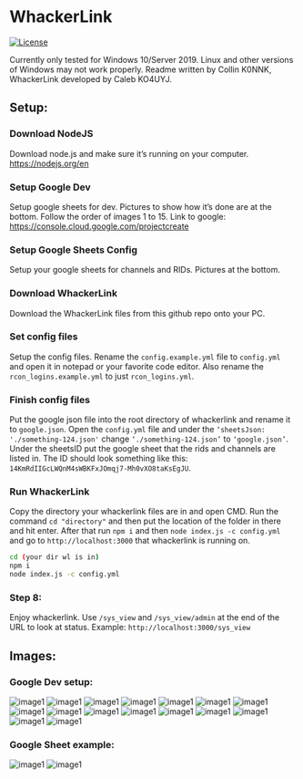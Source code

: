 # WhackerLink

[![License](https://img.shields.io/badge/License-GPLv3-blue?style=for-the-badge)](https://www.gnu.org/licenses/gpl-3.0)

Currently only tested for Windows 10/Server 2019. Linux and other versions of Windows may not work properly. Readme written by Collin K0NNK, WhackerLink developed by Caleb KO4UYJ.

## Setup:

### Download NodeJS

Download node.js and make sure it’s running on your computer. https://nodejs.org/en

### Setup Google Dev

Setup google sheets for dev. Pictures to show how it’s done are at the bottom. Follow the order of images 1 to 15. Link to google: https://console.cloud.google.com/projectcreate

### Setup Google Sheets Config

Setup your google sheets for channels and RIDs. Pictures at the bottom.

### Download WhackerLink

Download the WhackerLink files from this github repo onto your PC.

### Set config files

Setup the config files. Rename the `config.example.yml` file to `config.yml` and open it in notepad or your favorite code editor. Also rename the `rcon_logins.example.yml` to just `rcon_logins.yml`.

### Finish config files

Put the google json file into the root directory of whackerlink and rename it to `google.json`. Open the `config.yml` file and under the `‘sheetsJson: './something-124.json'` change `‘./something-124.json’` to `‘google.json’`. Under the sheetsID put the google sheet that the rids and channels are listed in. The ID should look something like this: `14KmRdIIGcLWQnM4sWBKFxJOmqj7-Mh0vXO8taKsEgJU`.

### Run WhackerLink

Copy the directory your whackerlink files are in and open CMD. Run the command `cd "directory"` and then put the location of the folder in there and hit enter. After that run `npm i` and then `node index.js -c config.yml` and go to `http://localhost:3000` that whackerlink is running on.

```bash
cd (your dir wl is in)
npm i
node index.js -c config.yml
```

### Step 8:

Enjoy whackerlink. Use `/sys_view` and `/sys_view/admin` at the end of the URL to look at status. Example: `http://localhost:3000/sys_view`

## Images:

### Google Dev setup:

![image1](https://media.discordapp.net/attachments/1146051497285652560/1146198712079630396/1.jpg)
![image1](https://media.discordapp.net/attachments/1146051497285652560/1146198707600117860/2.jpg)
![image1](https://media.discordapp.net/attachments/1146051497285652560/1146198708040515704/3.jpg)
![image1](https://media.discordapp.net/attachments/1146051497285652560/1146198708506067094/4.jpg)
![image1](https://media.discordapp.net/attachments/1146051497285652560/1146198708887769188/5.jpg)
![image1](https://media.discordapp.net/attachments/1146051497285652560/1146198709617573998/6.jpg)
![image1](https://media.discordapp.net/attachments/1146051497285652560/1146198710024405064/7.jpg)
![image1](https://media.discordapp.net/attachments/1146051497285652560/1146198710401908857/8.jpg)
![image1](https://media.discordapp.net/attachments/1146051497285652560/1146198710909411468/9.jpg)
![image1](https://media.discordapp.net/attachments/1146051497285652560/1146198711421128825/10.jpg)
![image1](https://media.discordapp.net/attachments/1146051497285652560/1146198723429408890/11.jpg)
![image1](https://media.discordapp.net/attachments/1146051497285652560/1146198723869814784/12.jpg)
![image1](https://media.discordapp.net/attachments/1146051497285652560/1146198724264071178/13.jpg)
![image1](https://media.discordapp.net/attachments/1146051497285652560/1146198724628983928/14.jpg)
![image1](https://media.discordapp.net/attachments/1146051497285652560/1146198725014851736/15.jpg)
![image1](https://media.discordapp.net/attachments/1146051497285652560/1146198725371371661/16.jpg)

### Google Sheet example:

![image1](https://media.discordapp.net/attachments/1146051497285652560/1146198303881580664/a.png?width=1088&height=612)
![image1](https://media.discordapp.net/attachments/1146051497285652560/1146198304175177738/b.png?width=1088&height=612)
